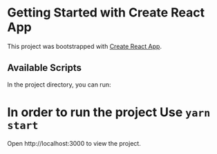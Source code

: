 # Getting Started with Create React App

This project was bootstrapped with [Create React App](https://github.com/facebook/create-react-app).

## Available Scripts

In the project directory, you can run:


# In order to run the project Use `yarn start`
Open http://localhost:3000 to view the project.
